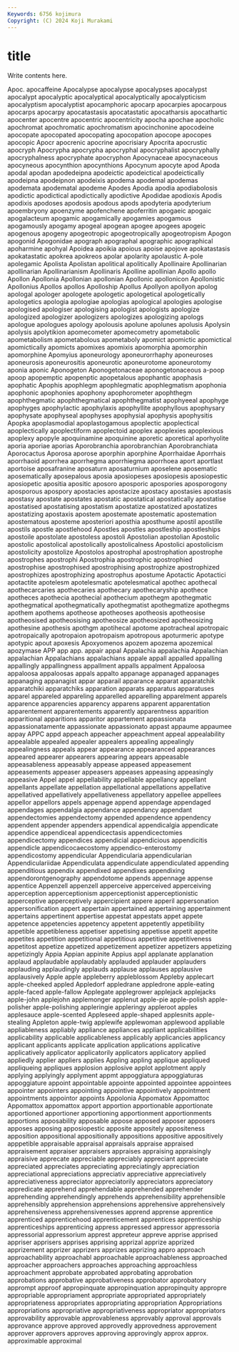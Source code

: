 ```yaml
---
Keywords: 6756 kojimura
Copyright: (C) 2024 Koji Murakami
---
```


# title

Write contents here.



 Apoc. apocaffeine Apocalypse apocalypse apocalypses apocalypst apocalypt apocalyptic
apocalyptical apocalyptically apocalypticism apocalyptism apocalyptist apocamphoric apocarp apocarpies apocarpous apocarps
apocarpy apocatastasis apocatastatic apocatharsis apocathartic apocenter apocentre apocentric apocentricity apocha
apochae apocholic apochromat apochromatic apochromatism apocinchonine apocodeine apocopate apocopated apocopating
apocopation apocope apocopes apocopic Apocr apocrenic apocrine apocrisiary Apocrita apocrustic
apocryph Apocrypha apocrypha apocryphal apocryphalist apocryphally apocryphalness apocryphate apocryphon Apocynaceae
apocynaceous apocyneous apocynthion apocynthions Apocynum apocyte apod Apoda apodal apodan
apodedeipna apodeictic apodeictical apodeictically apodeipna apodeipnon apodeixis apodema apodemal apodemas
apodemata apodematal apodeme Apodes Apodia apodia apodiabolosis apodictic apodictical apodictically
apodictive Apodidae apodioxis Apodis apodixis apodoses apodosis apodous apods apodyteria
apodyterium apoembryony apoenzyme apofenchene apoferritin apogaeic apogaic apogalacteum apogamic apogamically
apogamies apogamous apogamously apogamy apogeal apogean apogee apogees apogeic apogenous
apogeny apogeotropic apogeotropically apogeotropism Apogon apogonid Apogonidae apograph apographal apographic
apographical apoharmine apohyal Apoidea apoikia apoious apoise apojove apokatastasis apokatastatic
apokrea apokreos apolar apolarity apolaustic A-pole apolegamic Apolista Apolistan apolitical
apolitically Apollinaire Apollinarian apollinarian Apollinarianism Apollinaris Apolline apollinian Apollo apollo
Apollon Apollonia Apollonian apollonian Apollonic apollonicon Apollonistic Apollonius Apollos apollos
Apolloship Apollus Apollyon apollyon apolog apologal apologer apologete apologetic apologetical
apologetically apologetics apologia apologiae apologias apological apologies apologise apologised apologiser
apologising apologist apologists apologize apologized apologizer apologizers apologizes apologizing apologs
apologue apologues apology apolousis apolune apolunes apolusis Apolysin apolysis apolytikion
apomecometer apomecometry apometabolic apometabolism apometabolous apometaboly apomict apomictic apomictical apomictically
apomicts apomixes apomixis apomorphia apomorphin apomorphine Apomyius aponeurology aponeurorrhaphy aponeuroses
aponeurosis aponeurositis aponeurotic aponeurotome aponeurotomy aponia aponic Aponogeton Aponogetonaceae aponogetonaceous
a-poop apoop apopemptic apopenptic apopetalous apophantic apophasis apophatic Apophis apophlegm
apophlegmatic apophlegmatism apophonia apophonic apophonies apophony apophorometer apophthegm apophthegmatic apophthegmatical
apophthegmatist apophyeeal apophyge apophyges apophylactic apophylaxis apophyllite apophyllous apophysary apophysate
apophyseal apophyses apophysial apophysis apophysitis Apopka apoplasmodial apoplastogamous apoplectic apoplectical
apoplectically apoplectiform apoplectoid apoplex apoplexies apoplexious apoplexy apopyle apoquinamine apoquinine
aporetic aporetical aporhyolite aporia aporiae aporias Aporobranchia aporobranchian Aporobranchiata Aporocactus
Aporosa aporose aporphin aporphine Aporrhaidae Aporrhais aporrhaoid aporrhea aporrhegma aporrhiegma
aporrhoea aport aportlast aportoise aposafranine aposaturn aposaturnium aposelene aposematic aposematically
aposepalous aposia aposiopeses aposiopesis aposiopestic aposiopetic apositia apositic aposoro aposporic
apospories aposporogony aposporous apospory apostacies apostacize apostacy apostasies apostasis apostasy
apostate apostates apostatic apostatical apostatically apostatise apostatised apostatising apostatism apostatize
apostatized apostatizes apostatizing apostaxis apostem apostemate apostematic apostemation apostematous aposteme
aposteriori aposthia aposthume apostil apostille apostils apostle apostlehood Apostles apostles
apostleship apostleships apostoile apostolate apostoless apostoli Apostolian apostolian Apostolic apostolic
apostolical apostolically apostolicalness Apostolici apostolicism apostolicity apostolize Apostolos apostrophal apostrophation
apostrophe apostrophes apostrophi Apostrophia apostrophic apostrophied apostrophise apostrophised apostrophising apostrophize
apostrophized apostrophizes apostrophizing apostrophus apostume Apotactic Apotactici apotactite apotelesm apotelesmatic
apotelesmatical apothec apothecal apothecarcaries apothecaries apothecary apothecaryship apothece apotheces apothecia
apothecial apothecium apothegm apothegmatic apothegmatical apothegmatically apothegmatist apothegmatize apothegms apothem
apothems apotheose apotheoses apotheosis apotheosise apotheosised apotheosising apotheosize apotheosized apotheosizing
apothesine apothesis apothgm apotihecal apotome apotracheal apotropaic apotropaically apotropaion apotropaism
apotropous apoturmeric apotype apotypic apout apoxesis Apoxyomenos apozem apozema apozemical
apozymase APP app app. appair appal Appalachia appalachia Appalachian appalachian
Appalachians appalachians appale appall appalled appalling appallingly appallingness appallment appalls
appalment Appaloosa appaloosa appaloosas appals appalto appanage appanaged appanages appanaging
appanagist appar apparail apparance apparat apparatchik apparatchiki apparatchiks apparation apparats
apparatus apparatuses apparel appareled appareling apparelled apparelling apparelment apparels apparence
apparencies apparency apparens apparent apparentation apparentement apparentements apparently apparentness apparition
apparitional apparitions apparitor appartement appassionata appassionatamente appassionate appassionato appast appaume
appaumee appay APPC appd appeach appeacher appeachment appeal appealability appealable
appealed appealer appealers appealing appealingly appealingness appeals appear appearance appearanced
appearances appeared appearer appearers appearing appears appeasable appeasableness appeasably appease
appeased appeasement appeasements appeaser appeasers appeases appeasing appeasingly appeasive Appel
appel appellability appellable appellancy appellant appellants appellate appellation appellational appellations
appellative appellatived appellatively appellativeness appellatory appellee appellees appellor appellors appels
appenage append appendage appendaged appendages appendalgia appendance appendancy appendant appendectomies
appendectomy appended appendence appendency appendent appender appenders appendical appendicalgia appendicate
appendice appendiceal appendicectasis appendicectomies appendicectomy appendices appendicial appendicious appendicitis appendicle
appendicocaecostomy appendico-enterostomy appendicostomy appendicular Appendicularia appendicularian Appendiculariidae Appendiculata appendiculate appendiculated
appending appenditious appendix appendixed appendixes appendixing appendorontgenography appendotome appends appennage
appense appentice Appenzell appenzell apperceive apperceived apperceiving apperception apperceptionism apperceptionist
apperceptionistic apperceptive apperceptively appercipient appere apperil appersonation appersonification appert appertain
appertained appertaining appertainment appertains appertinent appertise appestat appestats appet appete
appetence appetencies appetency appetent appetently appetibility appetible appetibleness appetiser appetising
appetisse appetit appetite appetites appetition appetitional appetitious appetitive appetitiveness appetitost
appetize appetized appetizement appetizer appetizers appetizing appetizingly Appia Appian appinite
Appius appl applanate applanation applaud applaudable applaudably applauded applauder applauders
applauding applaudingly applauds applause applauses applausive applausively Apple apple appleberry
appleblossom Appleby applecart apple-cheeked appled Appledorf appledrane appledrone apple-eating apple-faced
apple-fallow Applegate applegrower applejack applejacks apple-john applejohn applemonger applenut apple-pie
apple-polish apple-polisher apple-polishing appleringie appleringy appleroot apples applesauce apple-scented Appleseed
apple-shaped applesnits apple-stealing Appleton apple-twig applewife applewoman applewood appliable appliableness
appliably appliance appliances appliant applicabilities applicability applicable applicableness applicably applicancies
applicancy applicant applicants applicate application applications applicative applicatively applicator applicatorily
applicators applicatory applied appliedly applier appliers applies Appling appling applique
appliqued appliqueing appliques applosion applosive applot applotment apply applying applyingly
applyment appmt appoggiatura appoggiaturas appoggiature appoint appointable appointe appointed appointee
appointees appointer appointers appointing appointive appointively appointment appointments appointor appoints
Appolonia Appomatox Appomattoc Appomattox appomattox apport apportion apportionable apportionate apportioned
apportioner apportioning apportionment apportionments apportions apposability apposable appose apposed apposer
apposers apposes apposing apposiopestic apposite appositely appositeness apposition appositional appositionally
appositions appositive appositively apppetible appraisable appraisal appraisals appraise appraised appraisement
appraiser appraisers appraises appraising appraisingly appraisive apprecate appreciable appreciably appreciant
appreciate appreciated appreciates appreciating appreciatingly appreciation appreciational appreciations appreciativ appreciative
appreciatively appreciativeness appreciator appreciatorily appreciators appreciatory appredicate apprehend apprehendable apprehended
apprehender apprehending apprehendingly apprehends apprehensibility apprehensible apprehensibly apprehension apprehensions apprehensive
apprehensively apprehensiveness apprehensivenesses apprend apprense apprentice apprenticed apprenticehood apprenticement apprentices
apprenticeship apprenticeships apprenticing appress appressed appressor appressoria appressorial appressorium apprest
appreteur appreve apprise apprised appriser apprisers apprises apprising apprizal apprize
apprized apprizement apprizer apprizers apprizes apprizing appro approach approachability approachabl
approachable approachableness approached approacher approachers approaches approaching approachless approachment approbate
approbated approbating approbation approbations approbative approbativeness approbator approbatory apprompt approof
appropinquate appropinquation appropinquity appropre appropriable appropriament appropriate appropriated appropriately appropriateness
appropriates appropriating appropriation Appropriations appropriations appropriative appropriativeness appropriator appropriators approvability
approvable approvableness approvably approval approvals approvance approve approved approvedly approvedness
approvement approver approvers approves approving approvingly approx approx. approximable approximal
